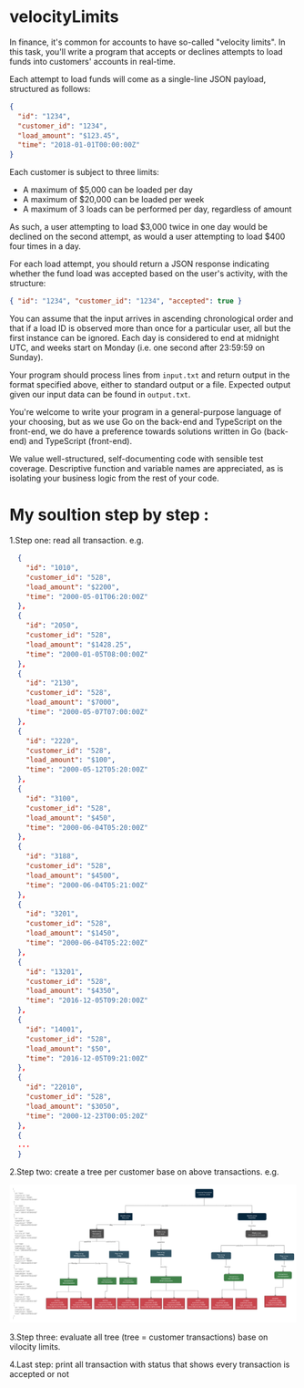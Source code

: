# velocityLimits
 In finance, it's common for accounts to have so-called "velocity limits". In this task, you'll write a program that accepts or declines attempts to load funds into customers' accounts in real-time.

Each attempt to load funds will come as a single-line JSON payload, structured as follows:

```json
{
  "id": "1234",
  "customer_id": "1234",
  "load_amount": "$123.45",
  "time": "2018-01-01T00:00:00Z"
}
```

Each customer is subject to three limits:

- A maximum of $5,000 can be loaded per day
- A maximum of $20,000 can be loaded per week
- A maximum of 3 loads can be performed per day, regardless of amount

As such, a user attempting to load $3,000 twice in one day would be declined on the second attempt, as would a user attempting to load $400 four times in a day.

For each load attempt, you should return a JSON response indicating whether the fund load was accepted based on the user's activity, with the structure:

```json
{ "id": "1234", "customer_id": "1234", "accepted": true }
```

You can assume that the input arrives in ascending chronological order and that if a load ID is observed more than once for a particular user, all but the first instance can be ignored. Each day is considered to end at midnight UTC, and weeks start on Monday (i.e. one second after 23:59:59 on Sunday).

Your program should process lines from `input.txt` and return output in the format specified above, either to standard output or a file. Expected output given our input data can be found in `output.txt`.

You're welcome to write your program in a general-purpose language of your choosing, but as we use Go on the back-end and TypeScript on the front-end, we do have a preference towards solutions written in Go (back-end) and TypeScript (front-end).

We value well-structured, self-documenting code with sensible test coverage. Descriptive function and variable names are appreciated, as is isolating your business logic from the rest of your code.

# My soultion step by step :
1.Step one: read all transaction. e.g.
```json
  {
    "id": "1010",
    "customer_id": "528",
    "load_amount": "$2200",
    "time": "2000-05-01T06:20:00Z"
  },
  {
    "id": "2050",
    "customer_id": "528",
    "load_amount": "$1428.25",
    "time": "2000-01-05T08:00:00Z"
  },
  {
    "id": "2130",
    "customer_id": "528",
    "load_amount": "$7000",
    "time": "2000-05-07T07:00:00Z"
  },
  {
    "id": "2220",
    "customer_id": "528",
    "load_amount": "$100",
    "time": "2000-05-12T05:20:00Z"
  },
  {
    "id": "3100",
    "customer_id": "528",
    "load_amount": "$450",
    "time": "2000-06-04T05:20:00Z"
  },
  {
    "id": "3188",
    "customer_id": "528",
    "load_amount": "$4500",
    "time": "2000-06-04T05:21:00Z"
  },
  {
    "id": "3201",
    "customer_id": "528",
    "load_amount": "$1450",
    "time": "2000-06-04T05:22:00Z"
  },
  {
    "id": "13201",
    "customer_id": "528",
    "load_amount": "$4350",
    "time": "2016-12-05T09:20:00Z"
  },
  {
    "id": "14001",
    "customer_id": "528",
    "load_amount": "$50",
    "time": "2016-12-05T09:21:00Z"
  },
  {
    "id": "22010",
    "customer_id": "528",
    "load_amount": "$3050",
    "time": "2000-12-23T00:05:20Z"
  },
  {
  ...
  }
```
2.Step two: create a tree per customer base on above transactions. e.g.

![plot](./asset/tree.png)

3.Step three: evaluate all tree (tree = customer transactions) base on vilocity limits.

4.Last step: print all transaction with status that shows every transaction is accepted or not

